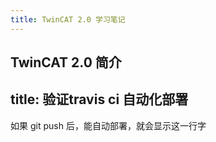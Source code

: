 ```yaml
---
title: TwinCAT 2.0 学习笔记
---
```

## TwinCAT 2.0 简介

## title: 验证travis ci 自动化部署 
如果 git push 后，能自动部署，就会显示这一行字
<Vssue />